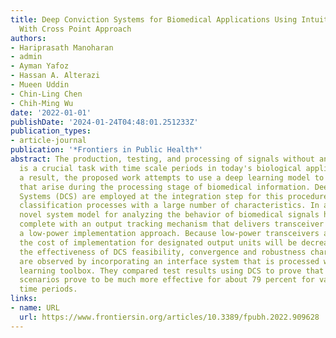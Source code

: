```yaml
---
title: Deep Conviction Systems for Biomedical Applications Using Intuiting Procedures
  With Cross Point Approach
authors:
- Hariprasath Manoharan
- admin
- Ayman Yafoz
- Hassan A. Alterazi
- Mueen Uddin
- Chin-Ling Chen
- Chih-Ming Wu
date: '2022-01-01'
publishDate: '2024-01-24T04:48:01.251233Z'
publication_types:
- article-journal
publication: '*Frontiers in Public Health*'
abstract: The production, testing, and processing of signals without any interpretation
  is a crucial task with time scale periods in today's biological applications. As
  a result, the proposed work attempts to use a deep learning model to handle difficulties
  that arise during the processing stage of biomedical information. Deep Conviction
  Systems (DCS) are employed at the integration step for this procedure, which uses
  classification processes with a large number of characteristics. In addition, a
  novel system model for analyzing the behavior of biomedical signals has been developed,
  complete with an output tracking mechanism that delivers transceiver results in
  a low-power implementation approach. Because low-power transceivers are integrated,
  the cost of implementation for designated output units will be decreased. To prove
  the effectiveness of DCS feasibility, convergence and robustness characteristics
  are observed by incorporating an interface system that is processed with a deep
  learning toolbox. They compared test results using DCS to prove that all experimental
  scenarios prove to be much more effective for about 79 percent for variations with
  time periods.
links:
- name: URL
  url: https://www.frontiersin.org/articles/10.3389/fpubh.2022.909628
---
```

